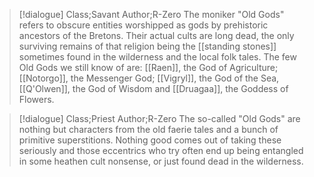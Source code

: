 >[!dialogue] Class;Savant Author;R-Zero
The moniker "Old Gods" refers to obscure entities worshipped as gods by prehistoric ancestors of the Bretons. Their actual cults are long dead, the only surviving remains of that religion being the [[standing stones]] sometimes found in the wilderness and the local folk tales. The few Old Gods we still know of are: [[Raen]], the God of Agriculture; [[Notorgo]], the Messenger God; [[Vigryl]], the God of the Sea, [[Q'Olwen]], the God of Wisdom and [[Druagaa]], the Goddess of Flowers.

>[!dialogue] Class;Priest Author;R-Zero
The so-called "Old Gods" are nothing but characters from the old faerie tales and a bunch of primitive superstitions. Nothing good comes out of taking these seriously and those eccentrics who try often end up being entangled in some heathen cult nonsense, or just found dead in the wilderness.
